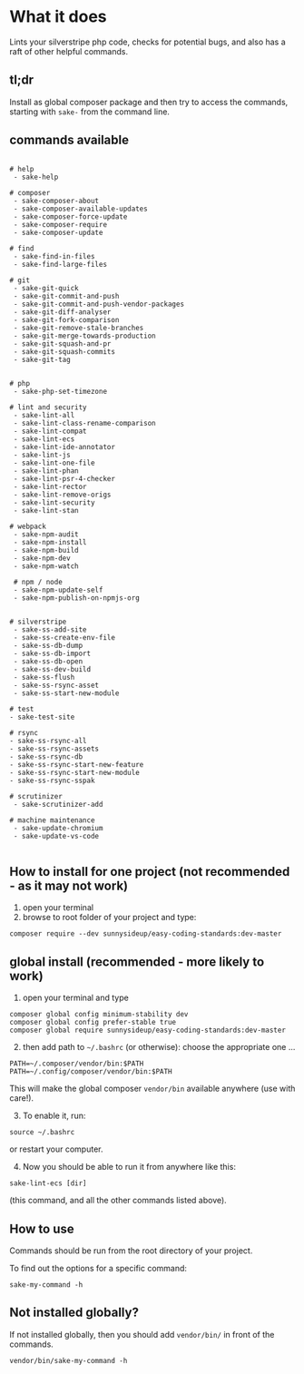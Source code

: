 # What it does

Lints your silverstripe php code, checks for potential bugs, and also has a raft of other helpful commands.

## tl;dr

Install as global composer package and then try to access the commands, starting with `sake-` from the command line.

## commands available

```shell

# help
 - sake-help

# composer
 - sake-composer-about
 - sake-composer-available-updates
 - sake-composer-force-update
 - sake-composer-require
 - sake-composer-update

# find
 - sake-find-in-files
 - sake-find-large-files

# git
 - sake-git-quick
 - sake-git-commit-and-push
 - sake-git-commit-and-push-vendor-packages
 - sake-git-diff-analyser
 - sake-git-fork-comparison
 - sake-git-remove-stale-branches
 - sake-git-merge-towards-production
 - sake-git-squash-and-pr
 - sake-git-squash-commits
 - sake-git-tag


# php
 - sake-php-set-timezone

# lint and security
 - sake-lint-all
 - sake-lint-class-rename-comparison
 - sake-lint-compat
 - sake-lint-ecs
 - sake-lint-ide-annotator
 - sake-lint-js
 - sake-lint-one-file
 - sake-lint-phan
 - sake-lint-psr-4-checker
 - sake-lint-rector
 - sake-lint-remove-origs
 - sake-lint-security
 - sake-lint-stan

# webpack
 - sake-npm-audit
 - sake-npm-install
 - sake-npm-build
 - sake-npm-dev
 - sake-npm-watch

 # npm / node
 - sake-npm-update-self
 - sake-npm-publish-on-npmjs-org


# silverstripe
 - sake-ss-add-site
 - sake-ss-create-env-file
 - sake-ss-db-dump
 - sake-ss-db-import
 - sake-ss-db-open
 - sake-ss-dev-build
 - sake-ss-flush
 - sake-ss-rsync-asset
 - sake-ss-start-new-module

# test
- sake-test-site

# rsync
- sake-ss-rsync-all
- sake-ss-rsync-assets
- sake-ss-rsync-db
- sake-ss-rsync-start-new-feature
- sake-ss-rsync-start-new-module
- sake-ss-rsync-sspak

# scrutinizer
 - sake-scrutinizer-add

# machine maintenance
 - sake-update-chromium
 - sake-update-vs-code


```

## How to install for one project (not recommended - as it may not work)

1. open your terminal
2. browse to root folder of your project and type:

```shell
composer require --dev sunnysideup/easy-coding-standards:dev-master
```

## global install (recommended - more likely to work)

1. open your terminal and type

```shell
composer global config minimum-stability dev
composer global config prefer-stable true
composer global require sunnysideup/easy-coding-standards:dev-master
```

2. then add path to `~/.bashrc` (or otherwise):
   choose the appropriate one ...

```shell
PATH=~/.composer/vendor/bin:$PATH
PATH=~/.config/composer/vendor/bin:$PATH
```

This will make the global composer `vendor/bin` available anywhere (use with care!).

3. To enable it, run:

```shell
source ~/.bashrc
```

or restart your computer.

4. Now you should be able to run it from anywhere like this:

```shell
sake-lint-ecs [dir]
```

(this command, and all the other commands listed above).

## How to use

Commands should be run from the root directory of your project.

To find out the options for a specific command:

```shell
sake-my-command -h
```

## Not installed globally?

If not installed globally, then you should add `vendor/bin/` in front of the commands.

```shell
vendor/bin/sake-my-command -h
```
